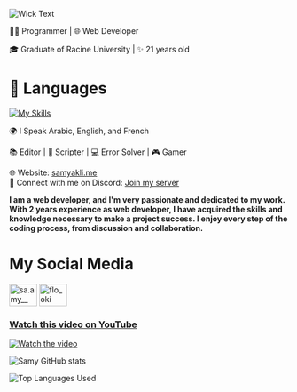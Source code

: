 ![Wick Text](https://readme-typing-svg.herokuapp.com?font=Fira+Code&pause=1000&color=38B6FF&width=435&lines=Hi+there%2C+I'm+Samy+Akli+%F0%9F%91%8B)

👨‍💻 Programmer | 🌐 Web Developer

🎓 Graduate of Racine University | ✨ 21 years old

# 🔧 Languages

[![My Skills](https://skillicons.dev/icons?i=python,django,html,css,bootstrap,js,php,mysql)](https://wickdev.xyz/)

🌍 I Speak Arabic, English, and French

📚 Editor | 📜 Scripter | 💻 Error Solver | 🎮 Gamer

🌐 Website: [samyakli.me](https://floki3.github.io/samyakli.me/)<br>
💬 Connect with me on Discord: [Join my server](https://discord.gg/Ejp4da5Rb7)

**I am a web developer, and I'm very passionate and dedicated to my work. With 2 years experience as web developer, I have acquired the skills and knowledge necessary to make a project success. I enjoy every step of the coding process, from discussion and collaboration.**

# My Social Media

<p align="left">
<a href="https://instagram.com/sa.amy__" target="blank"><img align="center" src="https://raw.githubusercontent.com/rahuldkjain/github-profile-readme-generator/master/src/images/icons/Social/instagram.svg" alt="sa.amy__" height="40" width="50" /></a>
<a href="https://discord.gg/flo_oki" target="blank"><img align="center" src="https://www.svgrepo.com/show/353655/discord-icon.svg" alt="flo_oki" height="40" width="50" /></a>
</p>

### [Watch this video on YouTube](https://youtu.be/VuYy9LzIVcs)

[![Watch the video](https://img.youtube.com/vi/VuYy9LzIVcs/maxresdefault.jpg)](https://youtu.be/VuYy9LzIVcs)

![Samy GitHub stats](https://github-readme-stats.vercel.app/api?username=FLOKI3&show_icons=true&theme=transparent)

![Top Languages Used](https://github-readme-stats.vercel.app/api/top-langs/?username=FLOKI3&layout=donut) 


